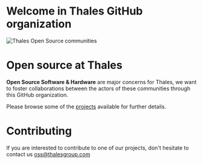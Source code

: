 # Welcome in Thales GitHub organization

![Thales Open Source communities](https://thalesgroup.github.io/images/Thales_OSS_banner.png)

# Open source at Thales
**Open Source Software & Hardware** are major concerns for Thales, we want to foster collaborations between the actors of these communities through this GitHub organization.

Please browse some of the [projects](https://thalesgroup.github.io/projects/) available for further details.

# Contributing
If you are interested to contribute to one of our projects, don't hesitate to contact us oss@thalesgroup.com
